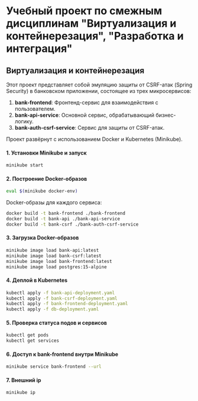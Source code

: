 # Учебный проект по смежным дисциплинам "Виртуализация и контейнерезация", "Разработка и интеграция"

## Виртуализация и контейнерезация
Этот проект представляет собой эмуляцию защиты от CSRF-атак (Spring Security) в банковском приложении, состоящее из трех микросервисов:
1. **bank-frontend**: Фронтенд-сервис для взаимодействия с пользователем. 
2. **bank-api-service**: Основной сервис, обрабатывающий бизнес-логику.
3. **bank-auth-csrf-service**: Сервис для защиты от CSRF-атак.

Проект развёрнут с использованием Docker и Kubernetes (Minikube). 

#### 1. Установки Minikube и запуск
```bash
minikube start
```
#### 2. Построение Docker-образов
```bash
eval $(minikube docker-env)
```
Docker-образы для каждого сервиса:
```bash
docker build -t bank-frontend ./bank-frontend
docker build -t bank-api ./bank-api-service
docker build -t bank-csrf ./bank-auth-csrf-service
```
#### 3. Загрузка Docker-образов
```bash
minikube image load bank-api:latest
minikube image load bank-csrf:latest
minikube image load bank-frontend:latest
minikube image load postgres:15-alpine
```
#### 4. Деплой в Kubernetes
```bash
kubectl apply -f bank-api-deployment.yaml
kubectl apply -f bank-csrf-deployment.yaml
kubectl apply -f bank-frontend-deployment.yaml
kubectl apply -f db-deployment.yaml
```
#### 5. Проверка статуса подов и сервисов
```bash
kubectl get pods
kubectl get services
```
#### 6. Доступ к bank-frontend внутри Minikube
```bash
minikube service bank-frontend --url
```
#### 7. Внешний ip
```bash
minikube ip
```
